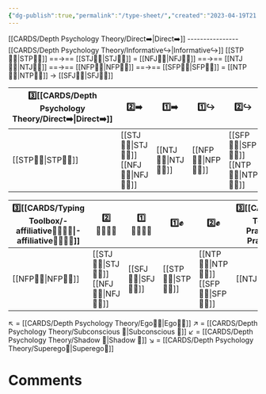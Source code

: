 ```yaml
---
{"dg-publish":true,"permalink":"/type-sheet/","created":"2023-04-19T21:35:37.710+02:00","updated":"2023-04-23T16:01:51.689+02:00"}
---
```



[[CARDS/Depth Psychology Theory/Direct➡️\|Direct➡️]] ----------------[[CARDS/Depth Psychology Theory/Informative↪️\|Informative↪️]]
[[STP👨‍🔧\|STP👨‍🔧]] ==→== [[STJ👮‍♀️\|STJ👮‍♀️]] = [[NFJ👩‍🚒\|NFJ👩‍🚒]] ==→== [[NTJ👩‍✈️\|NTJ👩‍✈️]] ==→== [[NFP👩‍🔬\|NFP👩‍🔬]] ==→== [[SFP👨‍🎨\|SFP👨‍🎨]] = [[NTP👨‍🚀\|NTP👨‍🚀]] → [[SFJ👩‍⚕️\|SFJ👩‍⚕️]]

|3️⃣[[CARDS/Depth Psychology Theory/Direct➡️\|Direct➡️]] |    2️⃣➡️    |   1️⃣➡️   |    1️⃣↪️    |  2️⃣↪️  | 3️⃣[[CARDS/Depth Psychology Theory/Informative↪️\|Informative↪️]]|
| --------- | ----------- | ----------- | ------- | ------- | ----- |
| [[STP👨‍🔧\|STP👨‍🔧]]      | [[STJ👮‍♀️\|STJ👮‍♀️]]    [[NFJ👩‍🚒\|NFJ👩‍🚒]] | [[NTJ👩‍✈️\|NTJ👩‍✈️]]          | [[NFP👩‍🔬\|NFP👩‍🔬]] | [[SFP👨‍🎨\|SFP👨‍🎨]]    [[NTP👨‍🚀\|NTP👨‍🚀]] |   [[SFJ👩‍⚕️\|SFJ👩‍⚕️]]                 |


|3️⃣[[CARDS/Typing Toolbox/-affiliative👨‍👩‍👧‍👦\|-affiliative👨‍👩‍👧‍👦]] |    2️⃣👨‍👩‍👧‍👦   |   1️⃣👨‍👩‍👧‍👦   |    1️⃣✊    |  2️⃣✊  | 3️⃣[[CARDS/Typing Toolbox/-Pragmatic✊\|-Pragmatic✊]]|
| --------- | ----------- | ----------- | ------- | ------- | ----- |
| [[NFP👩‍🔬\|NFP👩‍🔬]]      | [[STJ👮‍♀️\|STJ👮‍♀️]]    [[NFJ👩‍🚒\|NFJ👩‍🚒]] | [[SFJ👩‍⚕️\|SFJ👩‍⚕️]]          | [[STP👨‍🔧\|STP👨‍🔧]] | [[NTP👨‍🚀\|NTP👨‍🚀]]    [[SFP👨‍🎨\|SFP👨‍🎨]] |   [[NTJ👩‍✈️\|NTJ👩‍✈️]]                 |

↖️ = [[CARDS/Depth Psychology Theory/Ego🙋‍♂️\|Ego🙋‍♂️]] 
↗️ = [[CARDS/Depth Psychology Theory/Subconscious 🤸\|Subconscious 🤸]] 
↙️ = [[CARDS/Depth Psychology Theory/Shadow 👤\|Shadow 👤]] 
↘️ = [[CARDS/Depth Psychology Theory/Superego👹\|Superego👹]] 




# Comments 
<script src="https://utteranc.es/client.js"
        repo="Heart4sides/Comment_Section"
        issue-term="pathname"
        theme="gruvbox-dark"
        crossorigin="anonymous"
        async>
</script>